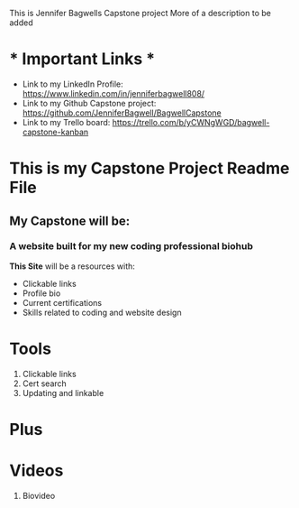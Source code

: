 This is Jennifer Bagwells Capstone project
More of a description to be added
# * Important Links * #
* Link to my LinkedIn Profile: https://www.linkedin.com/in/jenniferbagwell808/
* Link to my Github Capstone project: https://github.com/JenniferBagwell/BagwellCapstone
* Link to my Trello board: https://trello.com/b/yCWNgWGD/bagwell-capstone-kanban

# This is my Capstone Project Readme File
## My Capstone will be:
### A website built for my new coding professional biohub
**This Site** will be a resources with:
- Clickable links
- Profile bio
- Current certifications
- Skills related to coding and website design

# **Tools** #
1. Clickable links
2. Cert search
3. Updating and linkable

# Plus

# **Videos** #
1. Biovideo
